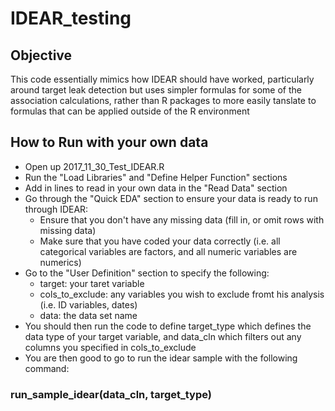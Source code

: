 # IDEAR_testing

## Objective
This code essentially mimics how IDEAR should have worked, particularly around target leak detection but uses simpler formulas for some of the association calculations, rather than R packages to more easily tanslate to formulas that can be applied outside of the R environment 

## How to Run with your own data 
- Open up 2017_11_30_Test_IDEAR.R 
- Run the "Load Libraries" and "Define Helper Function" sections 
- Add in lines to read in your own data in the "Read Data" section 
- Go through the "Quick EDA" section to ensure your data is ready to run through IDEAR: 
  - Ensure that you don't have any missing data (fill in, or omit rows with missing data) 
  - Make sure that you have coded your data correctly (i.e. all categorical variables are factors, and all numeric variables are numerics) 
- Go to the "User Definition" section to specify the following: 
  - target: your taret variable
  - cols_to_exclude: any variables you wish to exclude fromt his analysis (i.e. ID variables, dates) 
  - data: the data set name 
- You should then run the code to define target_type which defines the data type of your target variable, and data_cln which filters out any columns you specified in cols_to_exclude 
- You are then good to go to run the idear sample with the following command: 
### run_sample_idear(data_cln, target_type) ###
